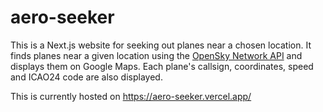 # aero-seeker

This is a Next.js website for seeking out planes near a chosen location. It finds planes near a given location using the [OpenSky Network API](https://opensky-network.org/apidoc/) and displays them on Google Maps. Each plane's callsign, coordinates, speed and ICAO24 code are also displayed. 

This is currently hosted on https://aero-seeker.vercel.app/
